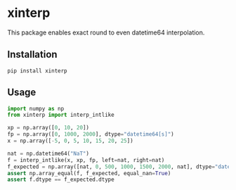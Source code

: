 # xinterp

This package enables exact round to even datetime64 interpolation.

## Installation

```
pip install xinterp
```

## Usage

```python
import numpy as np
from xinterp import interp_intlike

xp = np.array([0, 10, 20])
fp = np.array([0, 1000, 2000], dtype="datetime64[s]")
x = np.array([-5, 0, 5, 10, 15, 20, 25])

nat = np.datetime64("NaT")
f = interp_intlike(x, xp, fp, left=nat, right=nat)
f_expected = np.array([nat, 0, 500, 1000, 1500, 2000, nat], dtype="datetime64[s]")
assert np.array_equal(f, f_expected, equal_nan=True)
assert f.dtype == f_expected.dtype
```
